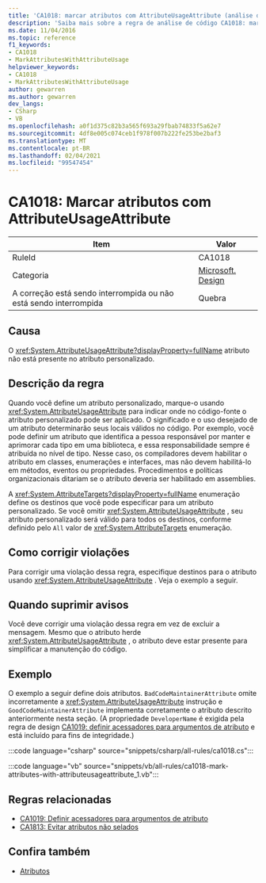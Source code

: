 ```yaml
---
title: 'CA1018: marcar atributos com AttributeUsageAttribute (análise de código)'
description: 'Saiba mais sobre a regra de análise de código CA1018: marcar atributos com AttributeUsageAttribute'
ms.date: 11/04/2016
ms.topic: reference
f1_keywords:
- CA1018
- MarkAttributesWithAttributeUsage
helpviewer_keywords:
- CA1018
- MarkAttributesWithAttributeUsage
author: gewarren
ms.author: gewarren
dev_langs:
- CSharp
- VB
ms.openlocfilehash: a0f1d375c82b3a565f693a29fbab74833f5a62e7
ms.sourcegitcommit: 4df8e005c074ceb1f978f007b222fe253be2baf3
ms.translationtype: MT
ms.contentlocale: pt-BR
ms.lasthandoff: 02/04/2021
ms.locfileid: "99547454"
---
```

# <a name="ca1018-mark-attributes-with-attributeusageattribute"></a>CA1018: Marcar atributos com AttributeUsageAttribute

| Item                                     | Valor            |
|------------------------------------------|------------------|
| RuleId                                   | CA1018           |
| Categoria                                 | [Microsoft. Design](design-warnings.md) |
| A correção está sendo interrompida ou não está sendo interrompida | Quebra         |

## <a name="cause"></a>Causa

O <xref:System.AttributeUsageAttribute?displayProperty=fullName> atributo não está presente no atributo personalizado.

## <a name="rule-description"></a>Descrição da regra

Quando você define um atributo personalizado, marque-o usando <xref:System.AttributeUsageAttribute> para indicar onde no código-fonte o atributo personalizado pode ser aplicado. O significado e o uso desejado de um atributo determinarão seus locais válidos no código. Por exemplo, você pode definir um atributo que identifica a pessoa responsável por manter e aprimorar cada tipo em uma biblioteca, e essa responsabilidade sempre é atribuída no nível de tipo. Nesse caso, os compiladores devem habilitar o atributo em classes, enumerações e interfaces, mas não devem habilitá-lo em métodos, eventos ou propriedades. Procedimentos e políticas organizacionais ditariam se o atributo deveria ser habilitado em assemblies.

A <xref:System.AttributeTargets?displayProperty=fullName> enumeração define os destinos que você pode especificar para um atributo personalizado. Se você omitir <xref:System.AttributeUsageAttribute> , seu atributo personalizado será válido para todos os destinos, conforme definido pelo `All` valor de <xref:System.AttributeTargets> enumeração.

## <a name="how-to-fix-violations"></a>Como corrigir violações

Para corrigir uma violação dessa regra, especifique destinos para o atributo usando <xref:System.AttributeUsageAttribute> . Veja o exemplo a seguir.

## <a name="when-to-suppress-warnings"></a>Quando suprimir avisos

Você deve corrigir uma violação dessa regra em vez de excluir a mensagem. Mesmo que o atributo herde <xref:System.AttributeUsageAttribute> , o atributo deve estar presente para simplificar a manutenção do código.

## <a name="example"></a>Exemplo

O exemplo a seguir define dois atributos. `BadCodeMaintainerAttribute` omite incorretamente a <xref:System.AttributeUsageAttribute> instrução e `GoodCodeMaintainerAttribute` implementa corretamente o atributo descrito anteriormente nesta seção. (A propriedade `DeveloperName` é exigida pela regra de design [CA1019: definir acessadores para argumentos de atributo](ca1019.md) e está incluído para fins de integridade.)

:::code language="csharp" source="snippets/csharp/all-rules/ca1018.cs":::

:::code language="vb" source="snippets/vb/all-rules/ca1018-mark-attributes-with-attributeusageattribute_1.vb":::

## <a name="related-rules"></a>Regras relacionadas

- [CA1019: Definir acessadores para argumentos de atributo](ca1019.md)
- [CA1813: Evitar atributos não selados](ca1813.md)

## <a name="see-also"></a>Confira também

- [Atributos](../../../standard/design-guidelines/attributes.md)

